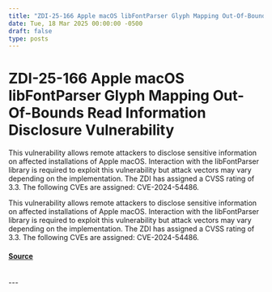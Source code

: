 ```yaml
---
title: "ZDI-25-166 Apple macOS libFontParser Glyph Mapping Out-Of-Bounds Read Information Disclosure Vulnerability"
date: Tue, 18 Mar 2025 00:00:00 -0500
draft: false
type: posts
---
```

# ZDI-25-166 Apple macOS libFontParser Glyph Mapping Out-Of-Bounds Read Information Disclosure Vulnerability





This vulnerability allows remote attackers to disclose sensitive information on affected installations of Apple macOS. Interaction with the libFontParser library is required to exploit this vulnerability but attack vectors may vary depending on the implementation. The ZDI has assigned a CVSS rating of 3.3. The following CVEs are assigned: CVE-2024-54486.

This vulnerability allows remote attackers to disclose sensitive information on affected installations of Apple macOS. Interaction with the libFontParser library is required to exploit this vulnerability but attack vectors may vary depending on the implementation. The ZDI has assigned a CVSS rating of 3.3. The following CVEs are assigned: CVE-2024-54486.

#### [Source](http://www.zerodayinitiative.com/advisories/ZDI-25-166/)

<br/>
---
